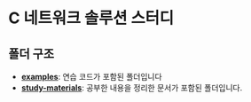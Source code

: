 # C 네트워크 솔루션 스터디

## 폴더 구조

- [**examples**](examples): 연습 코드가 포함된 폴더입니다
- [**study-materials**](study-materials): 공부한 내용을 정리한 문서가 포함된 폴더입니다.
